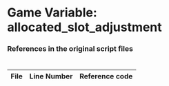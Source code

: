 # Game Variable: allocated_slot_adjustment
### References in the original script files

#

| File | Line Number | Reference code |
| --- | --- | --- |
